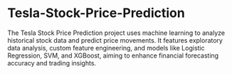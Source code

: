 # Tesla-Stock-Price-Prediction
The Tesla Stock Price Prediction project uses machine learning to analyze historical stock data and predict price movements. It features exploratory data analysis, custom feature engineering, and models like Logistic Regression, SVM, and XGBoost, aiming to enhance financial forecasting accuracy and trading insights.
